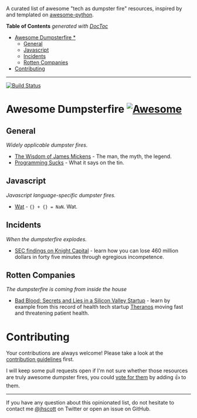 A curated list of awesome "tech as dumpster fire" resources, inspired by and templated
on [awesome-python](https://github.com/vinta/awesome-python).

<!-- prettier-ignore-start -->

<!-- START doctoc generated TOC please keep comment here to allow auto update -->
<!-- DON'T EDIT THIS SECTION, INSTEAD RE-RUN doctoc TO UPDATE -->
**Table of Contents**  *generated with [DocToc](https://github.com/thlorenz/doctoc)*

- [Awesome Dumpsterfire *](#awesome-dumpsterfire-)
  - [General](#general)
  - [Javascript](#javascript)
  - [Incidents](#incidents)
  - [Rotten Companies](#rotten-companies)
- [Contributing](#contributing)

<!-- END doctoc generated TOC please keep comment here to allow auto update -->

<!-- prettier-ignore-end -->

---

[![Build Status](https://travis-ci.org/snakescott/awesome-dumpsterfire.svg?branch=master)](https://travis-ci.org/snakescott/awesome-dumpsterfire)

# Awesome Dumpsterfire [![Awesome](https://cdn.rawgit.com/sindresorhus/awesome/d7305f38d29fed78fa85652e3a63e154dd8e8829/media/badge.svg)](https://github.com/sindresorhus/awesome)

## General

_Widely applicable dumpster fires._

- [The Wisdom of James Mickens](https://mickens.seas.harvard.edu/wisdom-james-mickens) -
  The man, the myth, the legend.
- [Programming Sucks](https://www.stilldrinking.org/programming-sucks) - What it says on
  the tin.

## Javascript

_Javascript language-specific dumpster fires._

- [Wat](https://www.destroyallsoftware.com/talks/wat) - `{} + {} = NaN`. Wat.

## Incidents

_When the dumpsterfire explodes._

- [SEC findings on Knight Capital](https://www.sec.gov/litigation/admin/2013/34-70694.pdf) -
  learn how you can lose 460 million dollars in forty five minutes through egregious
  incompetence.

## Rotten Companies

_The dumpsterfire is coming from inside the house_

- [Bad Blood: Secrets and Lies in a Silicon Valley Startup](https://www.amazon.com/Bad-Blood-Secrets-Silicon-Startup/dp/152473165X) -
  learn by example from this record of health tech startup
  [Theranos](https://en.wikipedia.org/wiki/Theranos) moving fast and threatening patient
  health.

# Contributing

Your contributions are always welcome! Please take a look at the
[contribution guidelines](https://github.com/snakescott/awesome-dumpsterfire/blob/master/CONTRIBUTING.md)
first.

I will keep some pull requests open if I'm not sure whether those resources are truly
awesome dumpster fires, you could
[vote for them](https://github.com/snakescott/awesome-dumpsterfire/pulls) by adding :+1:
to them.

---

If you have any question about this opinionated list, do not hesitate to contact me
[@jhscott](https://twitter.com/jhscott) on Twitter or open an issue on GitHub.
